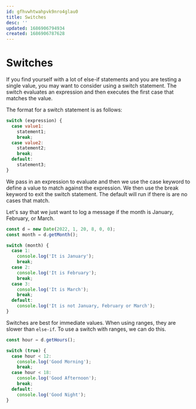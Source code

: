 ```yaml
---
id: gfhvwhtwahpvk9nro4glau0
title: Switches
desc: ''
updated: 1686906794934
created: 1686906787628
---
```

# Switches

If you find yourself with a lot of else-if statements and you are testing a single value, you may want to consider using a switch statement. The switch evaluates an expression and then executes the first case that matches the value.

The format for a switch statement is as follows:

```js
switch (expression) {
  case value1:
    statement1;
    break;
  case value2:
    statement2;
    break;
  default:
    statement3;
}
```

We pass in an expression to evaluate and then we use the case keyword to define a value to match against the expression. We then use the break keyword to exit the switch statement. The default will run if there is are no cases that match.

Let's say that we just want to log a message if the month is January, February, or March.

```js
const d = new Date(2022, 1, 20, 8, 0, 0);
const month = d.getMonth();

switch (month) {
  case 1:
    console.log('It is January');
    break;
  case 2:
    console.log('It is February');
    break;
  case 3:
    console.log('It is March');
    break;
  default:
    console.log('It is not January, February or March');
}
```

Switches are best for immediate values. When using ranges, they are slower than `else-if`. To use a switch with ranges, we can do this.

```JavaScript
const hour = d.getHours();

switch (true) {
  case hour < 12:
    console.log('Good Morning');
    break;
  case hour < 18:
    console.log('Good Afternoon');
    break;
  default:
    console.log('Good Night');
}
```
